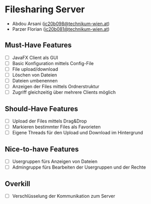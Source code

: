 # Filesharing Server

- Abdou Arsani (ic20b098@technikum-wien.at)
- Parzer Florian (ic20b081@technikum-wien.at)

## Must-Have Features

- [ ] JavaFX Client als GUI
- [ ] Basic Konfiguration mittels Config-File
- [ ] File upload/download
- [ ] Löschen von Dateien
- [ ] Dateien umbenennen
- [ ] Anzeigen der Files mittels Ordnerstruktur
- [ ] Zugriff gleichzeitig über mehrere Clients möglich

## Should-Have Features

- [ ] Upload der Files mittels Drag&Drop
- [ ] Markieren bestimmter Files als Favorieten
- [ ] Eigene Threads für den Upload und Download im Hintergrund

## Nice-to-have Features

- [ ] Usergruppen fürs Anzeigen von Dateien
- [ ] Admingruppe fürs Bearbeiten der Usergruppen und der Rechte

## Overkill

- [ ] Verschlüsselung der Kommunikation zum Server
